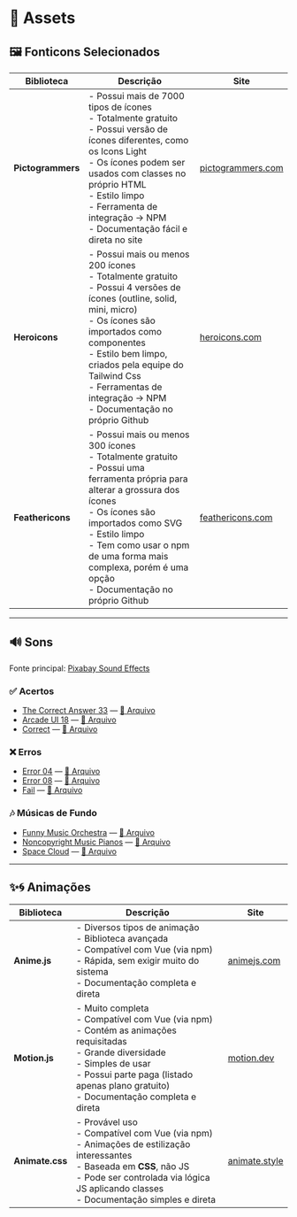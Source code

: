 # 🎨 Assets

## 🖼️ Fonticons Selecionados
| Biblioteca | Descrição | Site |
|------------|-----------|------|
| **Pictogrammers** | - Possui mais de 7000 tipos de ícones<br> - Totalmente gratuito<br> - Possui versão de ícones diferentes, como os Icons Light<br> - Os ícones podem ser usados com classes no próprio HTML<br> - Estilo limpo<br> - Ferramenta de integração -> NPM<br> - Documentação fácil e direta no site | [pictogrammers.com](https://pictogrammers.com/) |
| **Heroicons** | - Possui mais ou menos 200 ícones<br> - Totalmente gratuito<br> - Possui 4 versões de ícones (outline, solid, mini, micro)<br> - Os ícones são importados como componentes<br> - Estilo bem limpo, criados pela equipe do Tailwind Css<br> - Ferramentas de integração -> NPM<br> - Documentação no próprio Github | [heroicons.com](https://heroicons.com/) |
| **Feathericons** | - Possui mais ou menos 300 ícones<br> - Totalmente gratuito<br> - Possui uma ferramenta própria para alterar a grossura dos ícones<br> - Os ícones são importados como SVG<br> - Estilo limpo<br> - Tem como usar o npm de uma forma mais complexa, porém é uma opção<br> - Documentação no próprio Github | [feathericons.com](https://feathericons.com/) |

---

## 🔊 Sons  
Fonte principal: [Pixabay Sound Effects](https://pixabay.com/sound-effects/)

### ✅ Acertos
- [The Correct Answer 33](https://pixabay.com/sound-effects/the-correct-answer-33-183620/) — [📂 Arquivo](/sounds/Hits/)
- [Arcade UI 18](https://pixabay.com/sound-effects/arcade-ui-18-229517/) — [📂 Arquivo](/sounds/Hits/)
- [Correct](https://pixabay.com/sound-effects/correct-6033/) — [📂 Arquivo](/sounds/Hits/)

### ❌ Erros
- [Error 04](https://pixabay.com/sound-effects/error-04-199275/) — [📂 Arquivo](/sounds/Errors/)
- [Error 08](https://pixabay.com/sound-effects/error-08-206492/) — [📂 Arquivo](/sounds/Errors/)
- [Fail](https://pixabay.com/sound-effects/fail-234710/) — [📂 Arquivo](/sounds/Errors/)

### 🎶 Músicas de Fundo
- [Funny Music Orchestra](https://pixabay.com/sound-effects/018136-funny-music-orchestra-wav-54828/) — [📂 Arquivo](/sounds/Background-musics/)
- [Noncopyright Music Pianos](https://pixabay.com/sound-effects/noncopyright-music-pianos-295174/) — [📂 Arquivo](/sounds/Background-musics/)
- [Space Cloud](https://pixabay.com/sound-effects/space-cloud-333647/) — [📂 Arquivo](/sounds/Background-musics/)

---

## ✨🌀 Animações

| Biblioteca  | Descrição | Site |
|-------------|-----------|------|
| **Anime.js** | - Diversos tipos de animação<br>- Biblioteca avançada<br>- Compatível com Vue (via npm)<br>- Rápida, sem exigir muito do sistema<br>- Documentação completa e direta | [animejs.com](https://animejs.com/) |
| **Motion.js** | - Muito completa<br>- Compatível com Vue (via npm)<br>- Contém as animações requisitadas<br>- Grande diversidade<br>- Simples de usar<br>- Possui parte paga (listado apenas plano gratuito)<br>- Documentação completa e direta | [motion.dev](https://motion.dev/) |
| **Animate.css** | - Provável uso<br>- Compatível com Vue (via npm)<br>- Animações de estilização interessantes<br>- Baseada em **CSS**, não JS<br>- Pode ser controlada via lógica JS aplicando classes<br>- Documentação simples e direta | [animate.style](https://animate.style/) |

